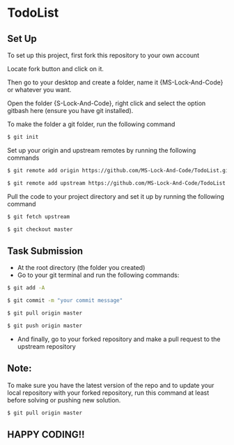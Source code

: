 # TodoList

## Set Up

To set up this project, first fork this repository to your own account

Locate fork button and click on it.

Then go to your desktop and create a folder, name it {MS-Lock-And-Code} or whatever you want.

Open the folder {S-Lock-And-Code}, right click and select the option gitbash here 
(ensure you have git installed).

To make the folder a git folder, run the following command

```sh
$ git init
```

Set up your origin and upstream remotes by running the following commands

```sh
$ git remote add origin https://github.com/MS-Lock-And-Code/TodoList.git
```

```sh
$ git remote add upstream https://github.com/MS-Lock-And-Code/TodoList.git
```

Pull the code to your project directory and set it up by running the following command

```sh
$ git fetch upstream
```

```sh
$ git checkout master
```

## Task Submission

- At the root directory (the folder you created)
- Go to your git terminal and run the following commands:
```sh
$ git add -A
```
```sh
$ git commit -m "your commit message"
```
```sh
$ git pull origin master
```
```sh
$ git push origin master
```
- And finally, go to your forked repository and make a pull request to the upstream repository 


## Note:

To make sure you have the latest version of the repo and to update your local repository with your forked repository, run this command at least before solving or pushing new solution.

```sh
$ git pull origin master
```
## HAPPY CODING!!

